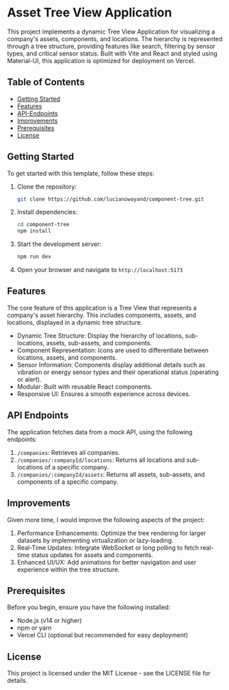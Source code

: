 # Asset Tree View Application

This project implements a dynamic Tree View Application for visualizing a company's assets, components, and locations. The hierarchy is represented through a tree structure, providing features like search, filtering by sensor types, and critical sensor status. Built with Vite and React and styled using Material-UI, this application is optimized for deployment on Vercel.

## Table of Contents

- [Getting Started](#getting-started)
- [Features](#features)
- [API-Endpoints](#api-endpoints)
- [Improvements](#improvements)
- [Prerequisites](#prerequisites)
- [License](#license)

## Getting Started

To get started with this template, follow these steps:

1. Clone the repository:

   ```bash
   git clone https://github.com/lucianowayand/component-tree.git
   ```

2. Install dependencies:
    ```bash
    cd component-tree
    npm install
    ```

3. Start the development server:
    ```bash
    npm run dev
    ```

4. Open your browser and navigate to `http://localhost:5173`

## Features

The core feature of this application is a Tree View that represents a company's asset hierarchy. This includes components, assets, and locations, displayed in a dynamic tree structure.

* Dynamic Tree Structure: Display the hierarchy of locations, sub-locations, assets, sub-assets, and components.
* Component Representation: Icons are used to differentiate between locations, assets, and components.
* Sensor Information: Components display additional details such as vibration or energy sensor types and their operational status (operating or alert).
* Modular: Built with reusable React components.
* Responsive UI: Ensures a smooth experience across devices.

## API Endpoints

The application fetches data from a mock API, using the following endpoints:

1. `/companies`: Retrieves all companies.
2. `/companies/:companyId/locations`: Returns all locations and sub-locations of a specific company.
3. `/companies/:companyId/assets`: Returns all assets, sub-assets, and components of a specific company.

## Improvements
Given more time, I would improve the following aspects of the project:

1. Performance Enhancements: Optimize the tree rendering for larger datasets by implementing virtualization or lazy-loading.
2. Real-Time Updates: Integrate WebSocket or long polling to fetch real-time status updates for assets and components.
3. Enhanced UI/UX: Add animations for better navigation and user experience within the tree structure.

## Prerequisites
Before you begin, ensure you have the following installed:

* Node.js (v14 or higher)
* npm or yarn
* Vercel CLI (optional but recommended for easy deployment)

## License
This project is licensed under the MIT License - see the LICENSE file for details.